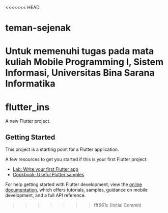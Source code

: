 <<<<<<< HEAD
# teman-sejenak
Untuk memenuhi tugas pada mata kuliah Mobile Programming I, Sistem Informasi, Universitas Bina Sarana Informatika
=======
# flutter_ins

A new Flutter project.

## Getting Started

This project is a starting point for a Flutter application.

A few resources to get you started if this is your first Flutter project:

- [Lab: Write your first Flutter app](https://docs.flutter.dev/get-started/codelab)
- [Cookbook: Useful Flutter samples](https://docs.flutter.dev/cookbook)

For help getting started with Flutter development, view the
[online documentation](https://docs.flutter.dev/), which offers tutorials,
samples, guidance on mobile development, and a full API reference.
>>>>>>> fff661c (Initial Commit)
